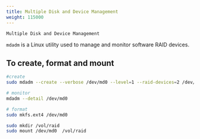 ```yaml
---
title: Multiple Disk and Device Management
weight: 115000
---
```


`Multiple Disk and Device Management`

`mdadm` is a Linux utility used to manage and monitor software RAID devices.

## To create, format and mount

```bash
#create
sudo mdadm --create --verbose /dev/md0 --level=1 --raid-devices=2 /dev/sda /dev/sdb

# monitor
mdadm --detail /dev/md0

# format
sudo mkfs.ext4 /dev/md0

sudo mkdir /vol/raid
sudo mount /dev/md0  /vol/raid
```
